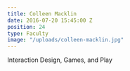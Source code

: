 ```yaml
---
title: Colleen Macklin
date: 2016-07-20 15:45:00 Z
position: 24
type: Faculty
image: "/uploads/colleen-macklin.jpg"
---
```


Interaction Design, Games, and Play
